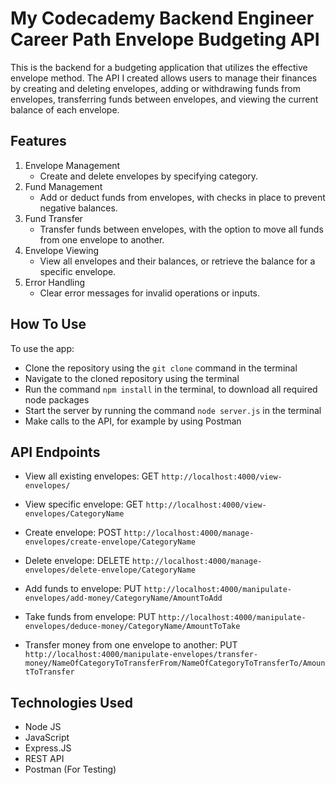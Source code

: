 # My Codecademy Backend Engineer Career Path Envelope Budgeting API

This is the backend for a budgeting application that utilizes the effective envelope method. The API I created allows users to manage their finances by creating and deleting envelopes, adding or withdrawing funds from envelopes, transferring funds between envelopes, and viewing the current balance of each envelope.

## Features

1. Envelope Management
   - Create and delete envelopes by specifying category.
2. Fund Management
   - Add or deduct funds from envelopes, with checks in place to prevent negative balances.
3. Fund Transfer
   - Transfer funds between envelopes, with the option to move all funds from one envelope to another.
4. Envelope Viewing
   - View all envelopes and their balances, or retrieve the balance for a specific envelope.
5. Error Handling
   - Clear error messages for invalid operations or inputs.

## How To Use

To use the app:

- Clone the repository using the `git clone` command in the terminal
- Navigate to the cloned repository using the terminal
- Run the command `npm install` in the terminal, to download all required node packages
- Start the server by running the command `node server.js` in the terminal
- Make calls to the API, for example by using Postman

## API Endpoints

- View all existing envelopes: GET `http://localhost:4000/view-envelopes/`
- View specific envelope: GET `http://localhost:4000/view-envelopes/CategoryName`

- Create envelope: POST `http://localhost:4000/manage-envelopes/create-envelope/CategoryName`
- Delete envelope: DELETE `http://localhost:4000/manage-envelopes/delete-envelope/CategoryName`

- Add funds to envelope: PUT `http://localhost:4000/manipulate-envelopes/add-money/CategoryName/AmountToAdd`
- Take funds from envelope: PUT `http://localhost:4000/manipulate-envelopes/deduce-money/CategoryName/AmountToTake`
- Transfer money from one envelope to another: PUT `http://localhost:4000/manipulate-envelopes/transfer-money/NameOfCategoryToTransferFrom/NameOfCategoryToTransferTo/AmountToTransfer`

## Technologies Used

- Node JS
- JavaScript
- Express.JS
- REST API
- Postman (For Testing)
